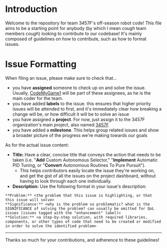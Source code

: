 # Introduction
Welcome to the repository for team 3457F's off-season robot code! This file aims to be a starting point for anybody (by which I mean *cough* team members *cough*) looking to contribute to our codebase! It's mainly composed of guidelines on how to contribute, such as how to format issues.

# Issue Formatting
When filing an issue, please make sure to check that...
- you have **assigned** someone to check up on and solve the issue. Usually, [CodeMyGame1](https://github.com/CodeMyGame1) will be part of these assignees, as he is the main coder for the team.
- you have added **labels** to the issue. this ensures that higher priority issues will be attended to first, and it's immediately clear how breaking a change will be, or how difficult it will be to solve an issue
- you have assigned a **project**. For now, just assign it to the 3457F organization's main project, also named [3457F](https://github.com/orgs/3457F/projects/2)
- you have added a **milestone**. This helps group related issues and show a broader picture of the progress we're making towards our goals

As for the actual issue content:
- **Title:** Have a clear, concise title that conveys the action that needs to be taken (i.e. "**Add** Custom Autonomous Selector," "**Implement** Automatic PID Tuning, or "**Convert** Autonomous Routines To Pure Pursuit").
  - This helps contributors easily locate the issue they're working on, and get the gist of all the issues on the project dashboard, without having to look through each one individually.
- **Description:** Use the following format in your issue's description:

```
**Problem:** <the problem that this issue is highlighting, or that this issue will solve>
**Significance:** <why is the problem so problematic? what is the SIGNIFICANCE of solving the problem? can usually be omitted for QoL issues (issues tagged with the "enhancement" label)>
**Solution:** <a step-by-step solution, with required libraries, components, or other types of code that need to be created or modified in order to solve the identified problem>
```


---
Thanks so much for your contributions, and adherence to these guidelines!
